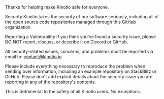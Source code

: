 Thanks for helping make Kinotio safe for everyone.

Security
Kinotio takes the security of our software seriously, including all of the open source code repositories managed through this GitHub organization.

Reporting a Vulnerability
If you think you've found a security issue, please DO NOT report, discuss, or describe it on Discord or GitHub.

All security-related issues, concerns, and problems must be reported via email to: contact@kinotio.io

Please include everything necessary to reproduce the problem when sending over information, including an example repository on StackBlitz or GitHub. Please don't add explicit details about the security issue you are reporting in any of the repository's contents.

This is detrimental to the safety of all Kinotio users. No exceptions.